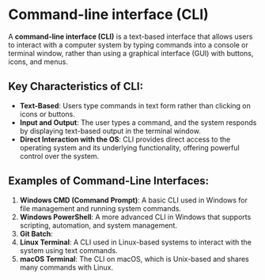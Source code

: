 # **Command-line interface (CLI)**

A **command-line interface (CLI)** is a text-based interface that allows users to interact with a computer system by typing commands into a console or terminal window, rather than using a graphical interface (GUI) with buttons, icons, and menus.

## **Key Characteristics of CLI**:

- **Text-Based**: Users type commands in text form rather than clicking on icons or buttons.
- **Input and Output**: The user types a command, and the system responds by displaying text-based output in the terminal window.
- **Direct Interaction with the OS**: CLI provides direct access to the operating system and its underlying functionality, offering powerful control over the system.

## **Examples of Command-Line Interfaces**:

1. **Windows CMD (Command Prompt)**: A basic CLI used in Windows for file management and running system commands.
2. **Windows PowerShell**: A more advanced CLI in Windows that supports scripting, automation, and system management.
3. **Git Batch**:
4. **Linux Terminal**: A CLI used in Linux-based systems to interact with the system using text commands.
5. **macOS Terminal**: The CLI on macOS, which is Unix-based and shares many commands with Linux.